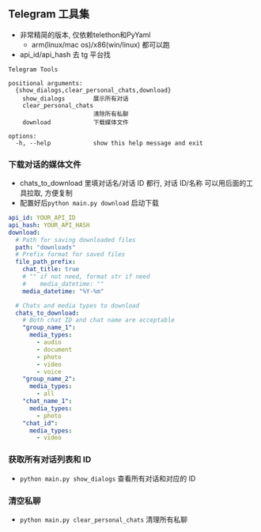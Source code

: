 ## Telegram 工具集

- 非常精简的版本, 仅依赖telethon和PyYaml
    - arm(linux/mac os)/x86(win/linux) 都可以跑
- api_id/api_hash 去 tg 平台找
```
Telegram Tools

positional arguments:
  {show_dialogs,clear_personal_chats,download}
    show_dialogs        展示所有对话
    clear_personal_chats
                        清除所有私聊
    download            下载媒体文件

options:
  -h, --help            show this help message and exit
```
### 下载对话的媒体文件

- chats_to_download 里填对话名/对话 ID 都行, 对话 ID/名称 可以用后面的工具拉取, 方便复制
- 配置好后`python main.py download` 启动下载

```yaml
api_id: YOUR_API_ID
api_hash: YOUR_API_HASH
download:
  # Path for saving downloaded files
  path: "downloads"
  # Prefix format for saved files
  file_path_prefix:
    chat_title: true
    # "" if not need, format str if need
    #    media_datetime: ""
    media_datetime: "%Y-%m"

  # Chats and media types to download
  chats_to_download:
    # Both chat ID and chat name are acceptable
    "group_name_1":
      media_types:
        - audio
        - document
        - photo
        - video
        - voice
    "group_name_2":
      media_types:
        - all
    "chat_name_1":
      media_types:
        - photo
    "chat_id":
      media_types:
        - video
```

### 获取所有对话列表和 ID

- `python main.py show_dialogs` 查看所有对话和对应的 ID

### 清空私聊

- `python main.py clear_personal_chats` 清理所有私聊

